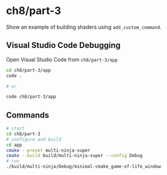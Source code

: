 # ch8/part-3

Show an example of building shaders using `add_custom_command`.

## Visual Studio Code Debugging

Open Visual Studio Code from `ch8/part-3/app`

```bash
cd ch8/part-3/app
code .

# or

code ch8/part-3/app
```

## Commands

```bash
# start
cd ch8/part-3
# configure and build
cd app
cmake --preset multi-ninja-super
cmake --build build/multi-ninja-super --config Debug
# run
./build/multi-ninja/Debug/minimal-cmake_game-of-life_window
```
